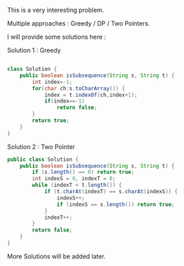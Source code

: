 This is a very interesting problem.

Multiple approaches : Greedy / DP / Two Pointers.

I will provide some solutions here : 

Solution 1 : Greedy

```Java

class Solution {
    public boolean isSubsequence(String s, String t) {
        int index=-1;
        for(char ch:s.toCharArray()) {
            index = t.indexOf(ch,index+1);
            if(index==-1)
                return false;
        }
        return true;
    }
}

```

Solution 2 : Two Pointer

```Java
public class Solution {
    public boolean isSubsequence(String s, String t) {
        if (s.length() == 0) return true;
        int indexS = 0, indexT = 0;
        while (indexT < t.length()) {
            if (t.charAt(indexT) == s.charAt(indexS)) {
                indexS++;
                if (indexS == s.length()) return true;
            }
            indexT++;
        }
        return false;
    }
}

```

More Solutions will be added later.